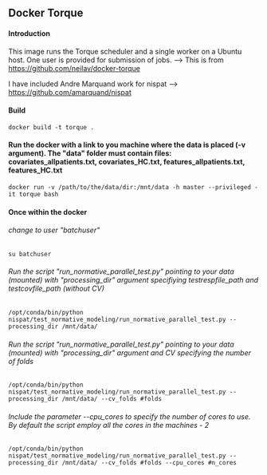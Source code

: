 ## Docker Torque

#### Introduction

This image runs the Torque scheduler and a single worker on a Ubuntu host. One user is provided for submission of jobs. --> This is from https://github.com/neilav/docker-torque

I have included Andre Marquand work for nispat --> https://github.com/amarquand/nispat

#### Build

`docker build -t torque .`

#### Run the docker with a link to you machine where the data is placed (-v argument). The "data" folder must contain files: covariates_allpatients.txt, covariates_HC.txt, features_allpatients.txt, features_HC.txt

`docker run -v /path/to/the/data/dir:/mnt/data -h master --privileged -it torque bash`

#### Once within the docker
###### change to user "batchuser"
`su batchuser`
###### Run the script "run_normative_parallel_test.py" pointing to your data (mounted) with "processing_dir" argument specifiying testrespfile_path and testcovfile_path (without CV)
`/opt/conda/bin/python nispat/test_normative_modeling/run_normative_parallel_test.py --processing_dir /mnt/data/`

###### Run the script "run_normative_parallel_test.py" pointing to your data (mounted) with "processing_dir" argument and CV specifying the number of folds
`/opt/conda/bin/python nispat/test_normative_modeling/run_normative_parallel_test.py --processing_dir /mnt/data/ --cv_folds #folds`

###### Include the parameter --cpu_cores to specify the number of cores to use. By default the script employ all the cores in the machines - 2

`/opt/conda/bin/python nispat/test_normative_modeling/run_normative_parallel_test.py --processing_dir /mnt/data/ --cv_folds #folds --cpu_cores #n_cores`


